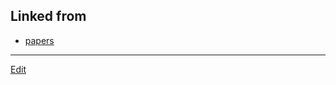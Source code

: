 ## Linked from

* [papers](papers.md)


----
[Edit](https://github.com/vitroid/vitroid.github.io/blob/master/MD/JMM2011.md)
